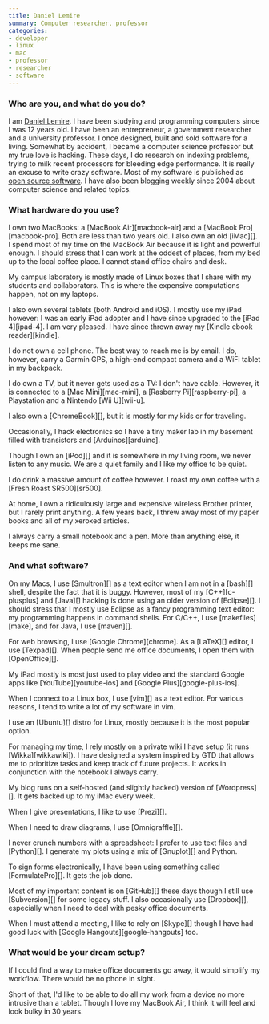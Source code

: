 ```yaml
---
title: Daniel Lemire
summary: Computer researcher, professor
categories:
- developer
- linux
- mac
- professor
- researcher
- software
---
```


### Who are you, and what do you do?

I am [Daniel Lemire](http://lemire.me/ "Daniel's website."). I have been studying and programming computers since I was 12 years old. I have been an entrepreneur, a government researcher and a university professor. I once designed, built and sold software for a living. Somewhat by accident, I became a computer science professor but my true love is hacking. These days, I do research on indexing problems, trying to milk recent processors for bleeding edge performance. It is really an excuse to write crazy software. Most of my software is published as [open source software](https://github.com/lemire "Daniel's GitHub account."). I have also been blogging weekly since 2004 about computer science and related topics.

### What hardware do you use?

I own two MacBooks: a [MacBook Air][macbook-air] and a [MacBook Pro][macbook-pro]. Both are less than two years old. I also own an old [iMac][]. I spend most of my time on the MacBook Air because it is light and powerful enough. I should stress that I can work at the oddest of places, from my bed up to the local coffee place. I cannot stand office chairs and desk.

My campus laboratory is mostly made of Linux boxes that I share with my students and collaborators. This is where the expensive computations happen, not on my laptops.

I also own several tablets (both Android and iOS). I mostly use my iPad however: I was an early iPad adopter and I have since upgraded to the [iPad 4][ipad-4]. I am very pleased. I have since thrown away my [Kindle ebook reader][kindle].

I do not own a cell phone. The best way to reach me is by email. I do, however, carry a Garmin GPS, a high-end compact camera and a WiFi tablet in my backpack.

I do own a TV, but it never gets used as a TV: I don't have cable. However, it is connected to a [Mac Mini][mac-mini], a [Rasberry Pi][raspberry-pi], a Playstation and a Nintendo [Wii U][wii-u].

I also own a [ChromeBook][], but it is mostly for my kids or for traveling.

Occasionally, I hack electronics so I have a tiny maker lab in my basement filled with transistors and [Arduinos][arduino].

Though I own an [iPod][] and it is somewhere in my living room, we never listen to any music. We are a quiet family and I like my office to be quiet.

I do drink a massive amount of coffee however. I roast my own coffee with a [Fresh Roast SR500][sr500].

At home, I own a ridiculously large and expensive wireless Brother printer, but I rarely print anything. A few years back, I threw away most of my paper books and all of my xeroxed articles.

I always carry a small notebook and a pen. More than anything else, it keeps me sane.

### And what software?

On my Macs, I use [Smultron][] as a text editor when I am not in a [bash][] shell, despite the fact that it is buggy. However, most of my [C++][c-plusplus] and [Java][] hacking is done using an older version of [Eclipse][]. I should stress that I mostly use Eclipse as a fancy programming text editor: my programming happens in command shells. For C/C++, I use [makefiles][make], and for Java, I use [maven][].

For web browsing, I use [Google Chrome][chrome]. As a [LaTeX][] editor, I use [Texpad][]. When people send me office documents, I open them with [OpenOffice][].

My iPad mostly is most just used to play video and the standard Google apps like [YouTube][youtube-ios] and [Google Plus][google-plus-ios].

When I connect to a Linux box, I use [vim][] as a text editor. For various reasons, I tend to write a lot of my software in vim.

I use an [Ubuntu][] distro for Linux, mostly because it is the most popular option.

For managing my time, I rely mostly on a private wiki I have setup (it runs [Wikka][wikkawiki]). I have designed a system inspired by GTD that allows me to prioritize tasks and keep track of future projects. It works in conjunction with the notebook I always carry.

My blog runs on a self-hosted (and slightly hacked) version of [Wordpress][]. It gets backed up to my iMac every week.

When I give presentations, I like to use [Prezi][].

When I need to draw diagrams, I use [Omnigraffle][].

I never crunch numbers with a spreadsheet: I prefer to use text files and [Python][]. I generate my plots using a mix of [Gnuplot][] and Python.

To sign forms electronically, I have been using something called [FormulatePro][]. It gets the job done.

Most of my important content is on [GitHub][] these days though I still use [Subversion][] for some legacy stuff. I also occasionally use [Dropbox][], especially when I need to deal with pesky office documents.

When I must attend a meeting, I like to rely on [Skype][] though I have had good luck with [Google Hangouts][google-hangouts] too.

### What would be your dream setup?

If I could find a way to make office documents go away, it would simplify my workflow. There would be no phone in sight.

Short of that, I'd like to be able to do all my work from a device no more intrusive than a tablet. Though I love my MacBook Air, I think it will feel and look bulky in 30 years.